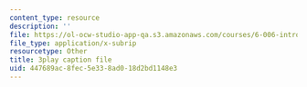 ```yaml
---
content_type: resource
description: ''
file: https://ol-ocw-studio-app-qa.s3.amazonaws.com/courses/6-006-introduction-to-algorithms-fall-2011/447689ac8fec5e338ad018d2bd1148e3_rvdJDijO2Ro.vtt
file_type: application/x-subrip
resourcetype: Other
title: 3play caption file
uid: 447689ac-8fec-5e33-8ad0-18d2bd1148e3
---
```


